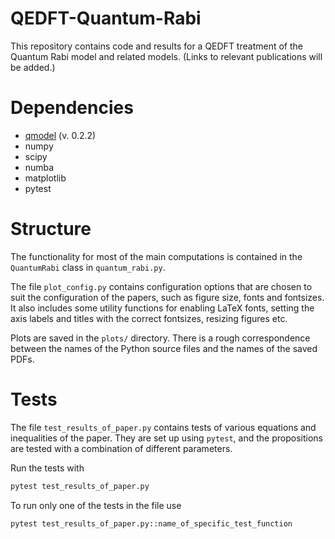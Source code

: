 QEDFT-Quantum-Rabi
====

This repository contains code and results for a QEDFT treatment of the Quantum
Rabi model and related models. (Links to relevant publications will be added.)


Dependencies
====

- [qmodel](https://github.com/magmage/qmodel) (v. 0.2.2)
- numpy
- scipy
- numba
- matplotlib
- pytest


Structure
====

The functionality for most of the main computations is contained in the
`QuantumRabi` class in `quantum_rabi.py`.

The file `plot_config.py` contains configuration options that are chosen to
suit the configuration of the papers, such as figure size, fonts and fontsizes.
It also includes some utility functions for enabling LaTeX fonts, setting the
axis labels and titles with the correct fontsizes, resizing figures etc.

Plots are saved in the `plots/` directory. There is a rough correspondence
between the names of the Python source files and the names of the saved PDFs.


Tests
====

The file `test_results_of_paper.py` contains tests of various equations and
inequalities of the paper. They are set up using `pytest`, and the propositions
are tested with a combination of different parameters.

Run the tests with
```sh
pytest test_results_of_paper.py
```

To run only one of the tests in the file use
```sh
pytest test_results_of_paper.py::name_of_specific_test_function
```
